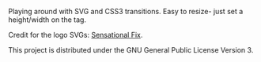 Playing around with SVG and CSS3 transitions.  Easy to resize- just set a height/width on the <a> tag.

Credit for the logo SVGs: [Sensational Fix](http://sensationalfix.com/flat-social-icons-eps/).

This project is distributed under the GNU General Public License Version 3.
